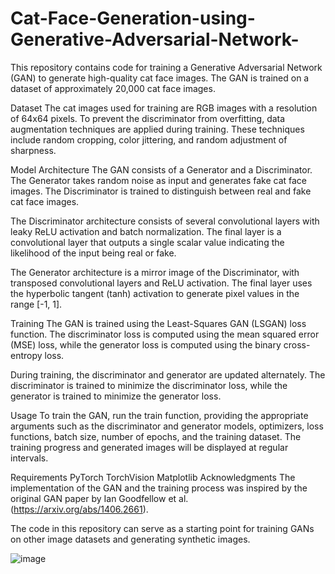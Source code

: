 # Cat-Face-Generation-using-Generative-Adversarial-Network-
This repository contains code for training a Generative Adversarial Network (GAN) to generate high-quality cat face images. The GAN is trained on a dataset of approximately 20,000 cat face images.

Dataset
The cat images used for training are RGB images with a resolution of 64x64 pixels. To prevent the discriminator from overfitting, data augmentation techniques are applied during training. These techniques include random cropping, color jittering, and random adjustment of sharpness.

Model Architecture
The GAN consists of a Generator and a Discriminator. The Generator takes random noise as input and generates fake cat face images. The Discriminator is trained to distinguish between real and fake cat face images.

The Discriminator architecture consists of several convolutional layers with leaky ReLU activation and batch normalization. The final layer is a convolutional layer that outputs a single scalar value indicating the likelihood of the input being real or fake.

The Generator architecture is a mirror image of the Discriminator, with transposed convolutional layers and ReLU activation. The final layer uses the hyperbolic tangent (tanh) activation to generate pixel values in the range [-1, 1].

Training
The GAN is trained using the Least-Squares GAN (LSGAN) loss function. The discriminator loss is computed using the mean squared error (MSE) loss, while the generator loss is computed using the binary cross-entropy loss.

During training, the discriminator and generator are updated alternately. The discriminator is trained to minimize the discriminator loss, while the generator is trained to minimize the generator loss.

Usage
To train the GAN, run the train function, providing the appropriate arguments such as the discriminator and generator models, optimizers, loss functions, batch size, number of epochs, and the training dataset. The training progress and generated images will be displayed at regular intervals.

Requirements
PyTorch
TorchVision
Matplotlib
Acknowledgments
The implementation of the GAN and the training process was inspired by the original GAN paper by Ian Goodfellow et al. (https://arxiv.org/abs/1406.2661).

The code in this repository can serve as a starting point for training GANs on other image datasets and generating synthetic images.

![image](https://user-images.githubusercontent.com/98642342/235659000-dac4f84a-36d2-451d-be66-7d62a32aa28a.png)
